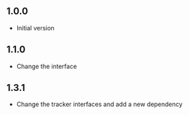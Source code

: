 ## 1.0.0

- Initial version

## 1.1.0

- Change the interface

## 1.3.1

- Change the tracker interfaces and add a new dependency